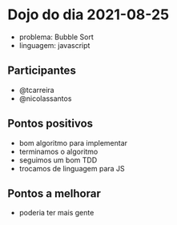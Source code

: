 # Dojo do dia 2021-08-25

- problema: Bubble Sort
- linguagem: javascript


## Participantes

- @tcarreira
- @nicolassantos


## Pontos positivos

- bom algoritmo para implementar
- terminamos o algoritmo
- seguimos um bom TDD
- trocamos de linguagem para JS


## Pontos a melhorar

- poderia ter mais gente
